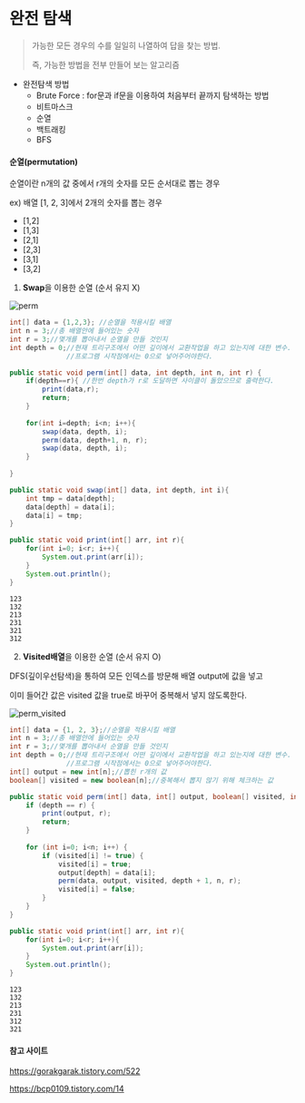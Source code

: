 

# 완전 탐색

> 가능한 모든 경우의 수를 일일히 나열하여 답을 찾는 방법.
>
> 즉, 가능한 방법을 전부 만들어 보는 알고리즘



- 완전탐색 방법
  - Brute Force : for문과 if문을 이용하여 처음부터 끝까지 탐색하는 방법
  - 비트마스크
  - 순열
  - 백트래킹
  - BFS



#### 순열(permutation)

순열이란 n개의 값 중에서 r개의 숫자를 모든 순서대로 뽑는 경우

ex) 배열 [1, 2, 3]에서 2개의 숫자를 뽑는 경우

- [1,2]
- [1,3]
- [2,1]
- [2,3]
- [3,1]
- [3,2]

1. **Swap**을 이용한 순열 (순서 유지 X)

![perm](https://user-images.githubusercontent.com/58761162/92065577-f0649b00-edda-11ea-915f-05227b3eb725.png)



```java
int[] data = {1,2,3}; //순열을 적용시킬 배열
int n = 3;//총 배열안에 들어있는 숫자
int r = 3;//몇개를 뽑아내서 순열을 만들 것인지
int depth = 0;//현재 트리구조에서 어떤 깊이에서 교환작업을 하고 있는지에 대한 변수.
			  //프로그램 시작점에서는 0으로 넣어주어야한다.

public static void perm(int[] data, int depth, int n, int r) {
    if(depth==r){ //한번 depth가 r로 도달하면 사이클이 돌았으므로 출력한다.
        print(data,r);
        return;
    }
    
    for(int i=depth; i<n; i++){
        swap(data, depth, i);
        perm(data, depth+1, n, r);
        swap(data, depth, i);
    }
    
}

public static void swap(int[] data, int depth, int i){
    int tmp = data[depth];
    data[depth] = data[i];
    data[i] = tmp;
}

public static void print(int[] arr, int r){
    for(int i=0; i<r; i++){
        System.out.print(arr[i]);
    }
    System.out.println();
}
```

```
123
132
213
231
321
312
```



2. **Visited배열**을 이용한 순열 (순서 유지 O)

DFS(깊이우선탐색)을 통하여 모든 인덱스를 방문해 배열 output에 값을 넣고

이미 들어간 값은 visited 값을 true로 바꾸어 중복해서 넣지 않도록한다.

![perm_visited](https://user-images.githubusercontent.com/58761162/92065617-05d9c500-eddb-11ea-8856-8e2e3a70f7a5.png)



```java
int[] data = {1, 2, 3};//순열을 적용시킬 배열
int n = 3;//총 배열안에 들어있는 숫자
int r = 3;//몇개를 뽑아내서 순열을 만들 것인지
int depth = 0;//현재 트리구조에서 어떤 깊이에서 교환작업을 하고 있는지에 대한 변수.
			  //프로그램 시작점에서는 0으로 넣어주어야한다.
int[] output = new int[n];//뽑힌 r개의 값
boolean[] visited = new boolean[n];//중복해서 뽑지 않기 위해 체크하는 값

public static void perm(int[] data, int[] output, boolean[] visited, int depth, int n, int r) {
    if (depth == r) {
        print(output, r);
        return;
    }
 
    for (int i=0; i<n; i++) {
        if (visited[i] != true) {
            visited[i] = true;
            output[depth] = data[i];
            perm(data, output, visited, depth + 1, n, r);       
            visited[i] = false;
        }
    }
}

public static void print(int[] arr, int r){
    for(int i=0; i<r; i++){
        System.out.print(arr[i]);
    }
    System.out.println();
}
```

```
123
132
213
231
312
321
```





#### 참고 사이트

https://gorakgarak.tistory.com/522

https://bcp0109.tistory.com/14